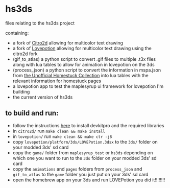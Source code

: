 # hs3ds
files relating to the hs3ds project

containing:
- a fork of [Citro2d](https://github.com/devkitPro/citro2d) allowing for multicolor text drawing
- a fork of [Lovepotion](https://github.com/lovebrew/lovepotion) allowing for multicolor text drawing using the citro2d fork
- (gif_to_atlas) a python script to convert .gif files to multiple .t3x files along with lua tables to allow for animation in lovepotion on the 3ds
- (process_json) a python script to convert the information in mspa.json from [the Unofficial Homestuck Collection](https://bambosh.github.io/unofficial-homestuck-collection/) into lua tables with the relevant information for homestuck pages
- a lovepotion app to test the maplesyrup ui framework for lovepotion I'm building
- the current version of hs3ds

## to build and run:
- follow the instructions [here](https://lovebrew.org/#/building) to install devkitpro and the required libraries 
- in `citro2d/` run `make clean && make install`
- in `lovepotion/` run `make clean && make ctr -j8`
- copy `lovepotion/platform/3ds/LOVEPotion.3dsx` to the `3ds/` folder on your modded 3ds' sd card
- copy the `game/` folder from `maplesyrup_test` or `hs3ds` depending on which one you want to run to the `3ds` folder on your modded 3ds' sd card
- copy the `animations` and `pages` folders from `process_json` and `gif_to_atlas` to the `game` folder you just put on your 3ds' sd card
- open the homebrew app on your 3ds and run LOVEPotion
you did it!!!!!!!!
